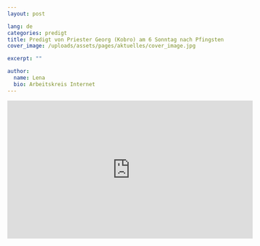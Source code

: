 ```yaml
---
layout: post

lang: de
categories: predigt
title: Predigt von Priester Georg (Kobro) am 6 Sonntag nach Pfingsten
cover_image: /uploads/assets/pages/aktuelles/cover_image.jpg

excerpt: ""

author:
  name: Lena
  bio: Arbeitskreis Internet
---
```

<iframe width="560" height="315" src="https://www.youtube.com/embed/xO7z0dO6oYU" frameborder="0" allow="accelerometer; autoplay; encrypted-media; gyroscope; picture-in-picture" allowfullscreen></iframe>
